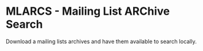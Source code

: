 # MLARCS - Mailing List ARChive Search

Download a mailing lists archives and have them available to search locally.
